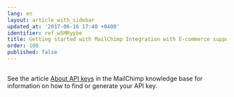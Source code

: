 ```yaml
---
lang: en
layout: article_with_sidebar
updated_at: '2017-06-16 17:40 +0400'
identifier: ref_w5MRyybe
title: Getting started with MailChimp Integration with E-commerce support
order: 100
published: false
---
```

##

See the article [About API keys](http://kb.mailchimp.com/integrations/api-integrations/about-api-keys) in the MailChimp knowledge base for information on how to find or generate your API key.
